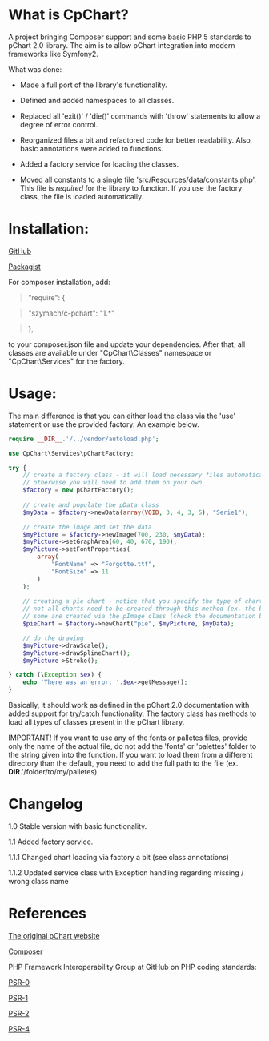 What is CpChart?
===============

A project bringing Composer support and some basic PHP 5 standards to pChart 2.0 library.
The aim is to allow pChart integration into modern frameworks like Symfony2.

What was done:

- Made a full port of the library's functionality.

- Defined and added namespaces to all classes.

- Replaced all 'exit()' / 'die()' commands with 'throw' statements to allow a degree of error control.

- Reorganized files a bit and refactored code for better readability. Also, basic annotations were added
to functions.

- Added a factory service for loading the classes.

- Moved all constants to a single file 'src/Resources/data/constants.php'. This file is *required*
for the library to function. If you use the factory class, the file is loaded automatically.

Installation:
================

[GitHub](https://github.com/szymach/c-pchart)

[Packagist](https://packagist.org/packages/szymach/c-pchart)

For composer installation, add:

>"require": {

> "szymach/c-pchart": "1.*"

> },

to your composer.json file and update your dependencies. After that, all
classes are available under "CpChart\Classes" namespace or "CpChart\Services"
for the factory.

Usage:
==============

The main difference is that you can either load the class via the 'use' statement
or use the provided factory. An example below. 

```php
require __DIR__.'/../vendor/autoload.php';

use CpChart\Services\pChartFactory;

try {
    // create a factory class - it will load necessary files automatically,
    // otherwise you will need to add them on your own
    $factory = new pChartFactory();
    
    // create and populate the pData class
    $myData = $factory->newData(array(VOID, 3, 4, 3, 5), "Serie1");

    // create the image and set the data
    $myPicture = $factory->newImage(700, 230, $myData);
    $myPicture->setGraphArea(60, 40, 670, 190);
    $myPicture->setFontProperties(
        array(
            "FontName" => "Forgotte.ttf",
            "FontSize" => 11
        )
    );
    
    // creating a pie chart - notice that you specify the type of chart, not class name.
    // not all charts need to be created through this method (ex. the bar chart),
    // some are created via the pImage class (check the documentation before drawing).
    $pieChart = $factory->newChart("pie", $myPicture, $myData);

    // do the drawing
    $myPicture->drawScale();
    $myPicture->drawSplineChart();   
    $myPicture->Stroke();

} catch (\Exception $ex) {
    echo 'There was an error: '.$ex->getMessage();
}
```

Basically, it should work as defined in the pChart 2.0 documentation with added
support for try/catch functionality. The factory class has methods to load all types of 
classes present in the pChart library.

IMPORTANT! If you want to use any of the fonts or palletes files, provide only
the name of the actual file, do not add the 'fonts' or 'palettes' folder to the
string given into the function. If you want to load them from a different directory
than the default, you need to add the full path to the file (ex. __DIR__.'/folder/to/my/palletes).

Changelog
=========
1.0 Stable version with basic functionality.

1.1 Added factory service.

1.1.1 Changed chart loading via factory a bit (see class annotations)

1.1.2 Updated service class with Exception handling regarding missing / wrong class name

References
==========
[The original pChart website](http://www.pchart.net/)

[Composer](https://getcomposer.org/)

PHP Framework Interoperability Group at GitHub on PHP coding standards:

[PSR-0](https://github.com/php-fig/fig-standards/blob/master/accepted/PSR-0.md)

[PSR-1](https://github.com/php-fig/fig-standards/blob/master/accepted/PSR-1-basic-coding-standard.md)

[PSR-2](https://github.com/php-fig/fig-standards/blob/master/accepted/PSR-2-coding-style-guide.md)

[PSR-4](https://github.com/php-fig/fig-standards/blob/master/accepted/PSR-4-autoloader.md)
